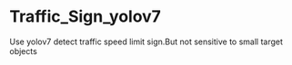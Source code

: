 # Traffic_Sign_yolov7
Use yolov7 detect traffic speed limit sign.But not sensitive to small target objects
